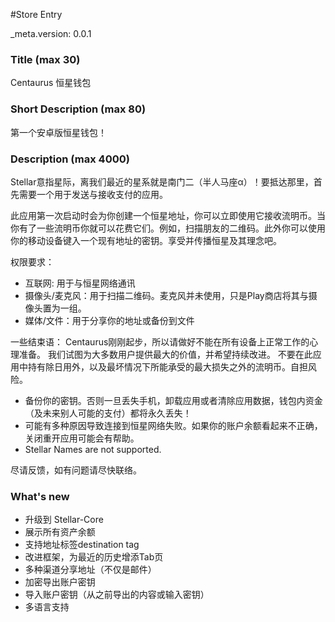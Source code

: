﻿#Store Entry

_meta.version: 0.0.1

### Title (max 30)

Centaurus 恒星钱包

### Short Description (max 80)

第一个安卓版恒星钱包！

### Description (max 4000)

Stellar意指星际，离我们最近的星系就是南门二（半人马座α）！要抵达那里，首先需要一个用于发送与接收支付的应用。

此应用第一次启动时会为你创建一个恒星地址，你可以立即使用它接收流明币。当你有了一些流明币你就可以花费它们。例如，扫描朋友的二维码。此外你可以使用你的移动设备键入一个现有地址的密钥。享受并传播恒星及其理念吧。

权限要求：

* 互联网: 用于与恒星网络通讯
* 摄像头/麦克风：用于扫描二维码。麦克风并未使用，只是Play商店将其与摄像头置为一组。
* 媒体/文件：用于分享你的地址或备份到文件

一些结束语：
Centaurus刚刚起步，所以请做好不能在所有设备上正常工作的心理准备。 我们试图为大多数用户提供最大的价值，并希望持续改进。
不要在此应用中持有除日用外，以及最坏情况下所能承受的最大损失之外的流明币。自担风险。

* 备份你的密钥。否则一旦丢失手机，卸载应用或者清除应用数据，钱包内资金（及未来别人可能的支付）都将永久丢失！
* 可能有多种原因导致连接到恒星网络失败。如果你的账户余额看起来不正确，关闭重开应用可能会有帮助。
* Stellar Names are not supported.

尽请反馈，如有问题请尽快联络。

### What's new

* 升级到 Stellar-Core
* 展示所有资产余额
* 支持地址标签destination tag
* 改进框架，为最近的历史增添Tab页
* 多种渠道分享地址（不仅是邮件）
* 加密导出账户密钥
* 导入账户密钥（从之前导出的内容或输入密钥）
* 多语言支持
